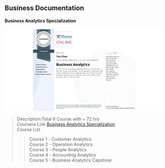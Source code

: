 ## Business Documentation

#### Business Analytics Specialization

![Certificate](Business%20Analytics%20Specialization/Specialization-Business%20Analytics.jpeg)

> Description:Total 6 Course with ~ 72 hrs  
> Coursera Link [Business Analytics Specialization](https://www.coursera.org/specializations/business-analytics)  
> Course List
>
> > Course 1 - Customer Analytics  
> > Course 2 - Operation Analytics  
> > Course 3 - People Analytics  
> > Course 4 - Accounting Analytics  
> > Course 5 - Business Analytics Capstone
